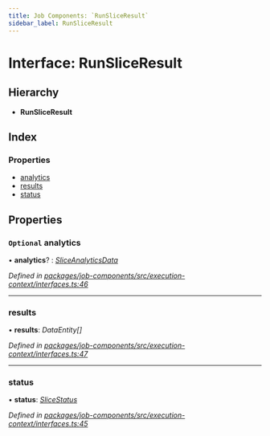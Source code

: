 ```yaml
---
title: Job Components: `RunSliceResult`
sidebar_label: RunSliceResult
---
```


# Interface: RunSliceResult

## Hierarchy

* **RunSliceResult**

## Index

### Properties

* [analytics](runsliceresult.md#optional-analytics)
* [results](runsliceresult.md#results)
* [status](runsliceresult.md#status)

## Properties

### `Optional` analytics

• **analytics**? : *[SliceAnalyticsData](sliceanalyticsdata.md)*

*Defined in [packages/job-components/src/execution-context/interfaces.ts:46](https://github.com/terascope/teraslice/blob/f95bb5556/packages/job-components/src/execution-context/interfaces.ts#L46)*

___

###  results

• **results**: *DataEntity[]*

*Defined in [packages/job-components/src/execution-context/interfaces.ts:47](https://github.com/terascope/teraslice/blob/f95bb5556/packages/job-components/src/execution-context/interfaces.ts#L47)*

___

###  status

• **status**: *[SliceStatus](../overview.md#slicestatus)*

*Defined in [packages/job-components/src/execution-context/interfaces.ts:45](https://github.com/terascope/teraslice/blob/f95bb5556/packages/job-components/src/execution-context/interfaces.ts#L45)*
